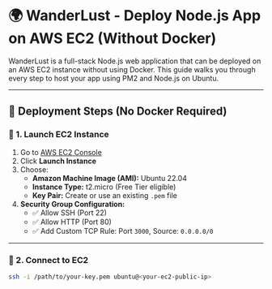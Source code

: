 # 🌍 WanderLust - Deploy Node.js App on AWS EC2 (Without Docker)

WanderLust is a full-stack Node.js web application that can be deployed on an AWS EC2 instance without using Docker. This guide walks you through every step to host your app using PM2 and Node.js on Ubuntu.

---

## 🚀 Deployment Steps (No Docker Required)

### 🔹 1. Launch EC2 Instance

1. Go to [AWS EC2 Console](https://console.aws.amazon.com/ec2/)
2. Click **Launch Instance**
3. Choose:
   - **Amazon Machine Image (AMI):** Ubuntu 22.04
   - **Instance Type:** t2.micro (Free Tier eligible)
   - **Key Pair:** Create or use an existing `.pem` file
4. **Security Group Configuration:**
   - ✅ Allow SSH (Port 22)
   - ✅ Allow HTTP (Port 80)
   - ✅ Add Custom TCP Rule: Port `3000`, Source: `0.0.0.0/0`

---

### 🔹 2. Connect to EC2

```bash
ssh -i /path/to/your-key.pem ubuntu@<your-ec2-public-ip>
